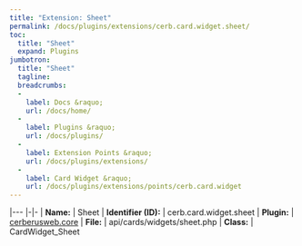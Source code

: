 ```yaml
---
title: "Extension: Sheet"
permalink: /docs/plugins/extensions/cerb.card.widget.sheet/
toc:
  title: "Sheet"
  expand: Plugins
jumbotron:
  title: "Sheet"
  tagline: 
  breadcrumbs:
  -
    label: Docs &raquo;
    url: /docs/home/
  -
    label: Plugins &raquo;
    url: /docs/plugins/
  -
    label: Extension Points &raquo;
    url: /docs/plugins/extensions/
  -
    label: Card Widget &raquo;
    url: /docs/plugins/extensions/points/cerb.card.widget
---
```


|---
|-|-
| **Name:** | Sheet
| **Identifier (ID):** | cerb.card.widget.sheet
| **Plugin:** | [cerberusweb.core](/docs/plugins/cerberusweb.core/)
| **File:** | api/cards/widgets/sheet.php
| **Class:** | CardWidget_Sheet

